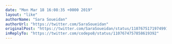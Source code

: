 ```yaml
---
date: "Mon Mar 18 16:08:35 +0000 2019"
layout: "like"
authorName: "Sara Soueidan"
authorUrl: "https://twitter.com/SaraSoueidan"
originalPost: "https://twitter.com/SaraSoueidan/status/1107675171974991874"
inReplyTo: "https://twitter.com/codepo8/status/1107674757858619392"
---
```

